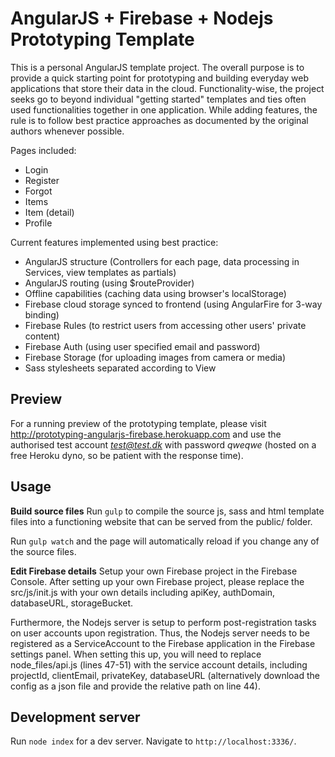 # AngularJS + Firebase + Nodejs Prototyping Template

This is a personal AngularJS template project. The overall purpose is to provide a quick starting point for prototyping and building everyday web applications that store their data in the cloud. Functionality-wise, the project seeks go to beyond individual "getting started" templates and ties often used functionalities together in one application. While adding features, the rule is to follow best practice approaches as documented by the original authors whenever possible.

Pages included:
* Login
* Register
* Forgot 
* Items
* Item (detail)
* Profile

Current features implemented using best practice:
* AngularJS structure (Controllers for each page, data processing in Services, view templates as partials)
* AngularJS routing (using $routeProvider)
* Offline capabilities (caching data using browser's localStorage)
* Firebase cloud storage synced to frontend (using AngularFire for 3-way binding)
* Firebase Rules (to restrict users from accessing other users' private content)
* Firebase Auth (using user specified email and password)
* Firebase Storage (for uploading images from camera or media)
* Sass stylesheets separated according to View

## Preview

For a running preview of the prototyping template, please visit http://prototyping-angularjs-firebase.herokuapp.com and use the authorised test account *test@test.dk* with password *qweqwe* (hosted on a free Heroku dyno, so be patient with the response time).

## Usage

**Build source files**
Run `gulp` to compile the source js, sass and html template files into a functioning website that can be served from the public/ folder. 

Run `gulp watch` and the page will automatically reload if you change any of the source files. 

**Edit Firebase details**
Setup your own Firebase project in the Firebase Console. After setting up your own Firebase project, please replace the src/js/init.js with your own details including apiKey, authDomain, databaseURL, storageBucket. 

Furthermore, the Nodejs server is setup to perform post-registration tasks on user accounts upon registration. Thus, the Nodejs server needs to be registered as a ServiceAccount to the Firebase application in the Firebase settings panel. When setting this up, you will need to replace node_files/api.js (lines 47-51) with the service account details, including projectId, clientEmail, privateKey, databaseURL (alternatively download the config as a json file and provide the relative path on line 44).

## Development server

Run `node index` for a dev server. Navigate to `http://localhost:3336/`. 
